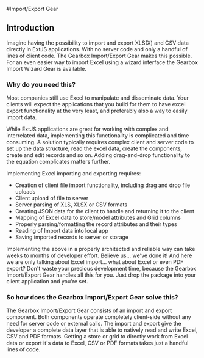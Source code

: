 #Import/Export Gear
## Introduction
Imagine having the possibility to import and export XLS(X) and CSV data directly in ExtJS applications. With no server code and only a handful of lines of client code. The Gearbox Import/Export Gear makes this possible. For an even easier way to import Excel using a wizard interface the Gearbox Import Wizard Gear is available.


### Why do you need this?

Most companies still use Excel to manipulate and disseminate data. Your clients will expect the applications that you build for them to have excel export functionality at the very least, and preferably also a way to easily import data.

While ExtJS applications are great for working with complex and interrelated data, implementing this functionality is complicated and time consuming. A solution typically requires complex client and server code to set up the data structure, read the excel data, create the components, create and edit records and so on. Adding drag-and-drop functionality to the equation complicates matters further.

Implementing Excel importing and exporting requires:

* Creation of client file import functionality, including drag and drop file uploads
* Client upload of file to server
* Server parsing of XLS, XLSX or CSV formats
* Creating JSON data for the client to handle and returning it to the client
* Mapping of Excel data to store/model attributes and Grid columns
* Properly parsing/formatting the record attributes and their types
* Reading of Import data into local app
* Saving imported records to server or storage

Implementing the above in a properly architected and reliable way can take weeks to months of developer effort. Believe us... we've done it! And here we are only talking about Excel import... what about Excel or even PDF export?
Don't waste your precious development time, because the Gearbox Import/Export Gear handles all this for you. Just drop the package into your client application and you're set.


### So how does the Gearbox Import/Export Gear solve this?

The Gearbox Import/Export Gear consists of an import and export component. Both components operate completely client-side without any need for server code or external calls.  The import and export give the developer a complete data layer that is able to natively read and write Excel, CSV and PDF formats. Getting a store or grid to directly work from Excel data or export it's data to Excel, CSV or PDF formats takes just a handful lines of code. 
